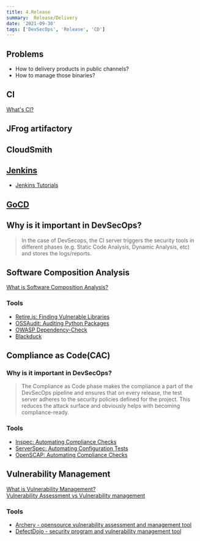 ```yaml
---
title: 4.Release
summary:  Release/Delivery
date: '2021-09-30'
tags: ['DevSecOps', 'Release', 'CD']
---
```


## Problems

- How to delivery products in public channels?
- How to manage those binaries?

## CI

[What's CI?](https://www.edureka.co/blog/continuous-integration/)

## JFrog artifactory

## CloudSmith

## [Jenkins](https://www.jenkins.io/)

- [Jenkins Tutorials](https://www.tutorialspoint.com/jenkins/index.htm)

## [GoCD](https://www.gocd.org/)

## Why is it important in DevSecOps? 

> In the case of DevSecops, the CI  server triggers the security tools in different phases (e.g. Static Code Analysis, Dynamic Analysis, etc) and stores the logs/reports.  

## Software Composition Analysis

[What is Software Composition Analysis?](https://resources.whitesourcesoftware.com/blog-whitesource/sca-software-composition-analysis)

### Tools
- [Retire.js: Finding Vulnerable Libraries](https://retirejs.github.io/retire.js/)
- [OSSAudit: Auditing Python Packages](https://github.com/illikainen/ossaudit)
- [OWASP Dependency-Check](https://github.com/jeremylong/DependencyCheck)
- [Blackduck](https://www.blackducksoftware.com/)

## Compliance as Code(CAC)

### Why is it important in DevSecOps? 

> The Compliance as Code phase makes the compliance a part of the DevSecOps pipeline and ensures that on every release, the test server adheres to the security policies defined for the project. This reduces the attack surface and obviously helps with becoming compliance-ready. 

### Tools

- [Inspec: Automating Compliance Checks](https://github.com/inspec/inspec)
- [ServerSpec: Automating Configuration Tests](https://github.com/mizzy/serverspec)
- [OpenSCAP: Automating Compliance Checks](https://github.com/OpenSCAP/openscap)

## Vulnerability Management

[What is Vulnerability Management?](https://enterprise.comodo.com/blog/what-is-vulnerability-assessment/)  
[Vulnerability Assessment vs Vulnerability management](https://www.hitachi-systems-security.com/blog/difference-vulnerability-assessments-vulnerability-management/)

### Tools
- [Archery - opensource vulnerability assessment and management tool](https://github.com/archerysec/archerysec)
- [DefectDojo - security program and vulnerability management tool](https://github.com/DefectDojo/django-DefectDojo)
